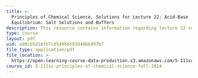 ```yaml
---
title: >-
  Principles of Chemical Science, Solutions for Lecture 22: Acid-Base
  Equilibrium: Salt Solutions and Buffers
description: This resource contains information regarding lecture 22 solution.
type: course
layout: pdf
uid: a90cb5d10fb7cd5496b583d40bb997b7
file_type: application/pdf
file_location: >-
  https://open-learning-course-data-production.s3.amazonaws.com/5-111sc-principles-of-chemical-science-fall-2014/a90cb5d10fb7cd5496b583d40bb997b7_MIT5_111F14_Lec22Soln.pdf
course_id: 5-111sc-principles-of-chemical-science-fall-2014
---
```

